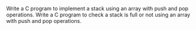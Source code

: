 Write a C program to implement a stack using an array with push and pop operations.
Write a C program to check a stack is full or not using an array with push and pop operations.